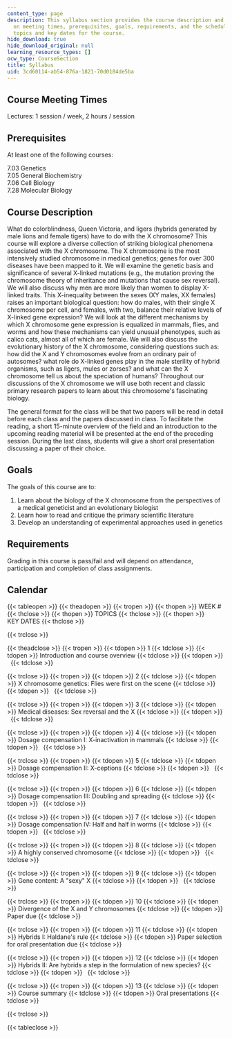 ```yaml
---
content_type: page
description: This syllabus section provides the course description and information
  on meeting times, prerequisites, goals, requirements, and the schedule of lecture
  topics and key dates for the course.
hide_download: true
hide_download_original: null
learning_resource_types: []
ocw_type: CourseSection
title: Syllabus
uid: 3cd60114-ab54-876a-1821-70d0184de5ba
---
```


Course Meeting Times
--------------------

Lectures: 1 session / week, 2 hours / session

Prerequisites
-------------

At least one of the following courses:

7.03 Genetics  
7.05 General Biochemistry  
7.06 Cell Biology  
7.28 Molecular Biology

Course Description
------------------

What do colorblindness, Queen Victoria, and ligers (hybrids generated by male lions and female tigers) have to do with the X chromosome? This course will explore a diverse collection of striking biological phenomena associated with the X chromosome. The X chromosome is the most intensively studied chromosome in medical genetics; genes for over 300 diseases have been mapped to it. We will examine the genetic basis and significance of several X-linked mutations (e.g., the mutation proving the chromosome theory of inheritance and mutations that cause sex reversal). We will also discuss why men are more likely than women to display X-linked traits. This X-inequality between the sexes (XY males, XX females) raises an important biological question: how do males, with their single X chromosome per cell, and females, with two, balance their relative levels of X-linked gene expression? We will look at the different mechanisms by which X chromosome gene expression is equalized in mammals, flies, and worms and how these mechanisms can yield unusual phenotypes, such as calico cats, almost all of which are female. We will also discuss the evolutionary history of the X chromosome, considering questions such as: how did the X and Y chromosomes evolve from an ordinary pair of autosomes? what role do X-linked genes play in the male sterility of hybrid organisms, such as ligers, mules or zorses? and what can the X chromosome tell us about the speciation of humans? Throughout our discussions of the X chromosome we will use both recent and classic primary research papers to learn about this chromosome's fascinating biology.

The general format for the class will be that two papers will be read in detail before each class and the papers discussed in class. To facilitate the reading, a short 15-minute overview of the field and an introduction to the upcoming reading material will be presented at the end of the preceding session. During the last class, students will give a short oral presentation discussing a paper of their choice.

Goals
-----

The goals of this course are to:

1.  Learn about the biology of the X chromosome from the perspectives of a medical geneticist and an evolutionary biologist
2.  Learn how to read and critique the primary scientific literature
3.  Develop an understanding of experimental approaches used in genetics

Requirements
------------

Grading in this course is pass/fail and will depend on attendance, participation and completion of class assignments.

Calendar
--------

{{< tableopen >}}
{{< theadopen >}}
{{< tropen >}}
{{< thopen >}}
WEEK #
{{< thclose >}}
{{< thopen >}}
TOPICS
{{< thclose >}}
{{< thopen >}}
KEY DATES
{{< thclose >}}

{{< trclose >}}

{{< theadclose >}}
{{< tropen >}}
{{< tdopen >}}
1
{{< tdclose >}}
{{< tdopen >}}
Introduction and course overview
{{< tdclose >}}
{{< tdopen >}}
 
{{< tdclose >}}

{{< trclose >}}
{{< tropen >}}
{{< tdopen >}}
2
{{< tdclose >}}
{{< tdopen >}}
X chromosome genetics: Flies were first on the scene
{{< tdclose >}}
{{< tdopen >}}
 
{{< tdclose >}}

{{< trclose >}}
{{< tropen >}}
{{< tdopen >}}
3
{{< tdclose >}}
{{< tdopen >}}
Medical diseases: Sex reversal and the X
{{< tdclose >}}
{{< tdopen >}}
 
{{< tdclose >}}

{{< trclose >}}
{{< tropen >}}
{{< tdopen >}}
4
{{< tdclose >}}
{{< tdopen >}}
Dosage compensation I: X-inactivation in mammals
{{< tdclose >}}
{{< tdopen >}}
 
{{< tdclose >}}

{{< trclose >}}
{{< tropen >}}
{{< tdopen >}}
5
{{< tdclose >}}
{{< tdopen >}}
Dosage compensation II: X-ceptions
{{< tdclose >}}
{{< tdopen >}}
 
{{< tdclose >}}

{{< trclose >}}
{{< tropen >}}
{{< tdopen >}}
6
{{< tdclose >}}
{{< tdopen >}}
Dosage compensation III: Doubling and spreading
{{< tdclose >}}
{{< tdopen >}}
 
{{< tdclose >}}

{{< trclose >}}
{{< tropen >}}
{{< tdopen >}}
7
{{< tdclose >}}
{{< tdopen >}}
Dosage compensation IV: Half and half in worms
{{< tdclose >}}
{{< tdopen >}}
 
{{< tdclose >}}

{{< trclose >}}
{{< tropen >}}
{{< tdopen >}}
8
{{< tdclose >}}
{{< tdopen >}}
A highly conserved chromosome
{{< tdclose >}}
{{< tdopen >}}
 
{{< tdclose >}}

{{< trclose >}}
{{< tropen >}}
{{< tdopen >}}
9
{{< tdclose >}}
{{< tdopen >}}
Gene content: A "sexy" X
{{< tdclose >}}
{{< tdopen >}}
 
{{< tdclose >}}

{{< trclose >}}
{{< tropen >}}
{{< tdopen >}}
10
{{< tdclose >}}
{{< tdopen >}}
Divergence of the X and Y chromosomes
{{< tdclose >}}
{{< tdopen >}}
Paper due
{{< tdclose >}}

{{< trclose >}}
{{< tropen >}}
{{< tdopen >}}
11
{{< tdclose >}}
{{< tdopen >}}
Hybrids I: Haldane's rule
{{< tdclose >}}
{{< tdopen >}}
Paper selection for oral presentation due
{{< tdclose >}}

{{< trclose >}}
{{< tropen >}}
{{< tdopen >}}
12
{{< tdclose >}}
{{< tdopen >}}
Hybrids II: Are hybrids a step in the formulation of new species?
{{< tdclose >}}
{{< tdopen >}}
 
{{< tdclose >}}

{{< trclose >}}
{{< tropen >}}
{{< tdopen >}}
13
{{< tdclose >}}
{{< tdopen >}}
Course summary
{{< tdclose >}}
{{< tdopen >}}
Oral presentations
{{< tdclose >}}

{{< trclose >}}

{{< tableclose >}}